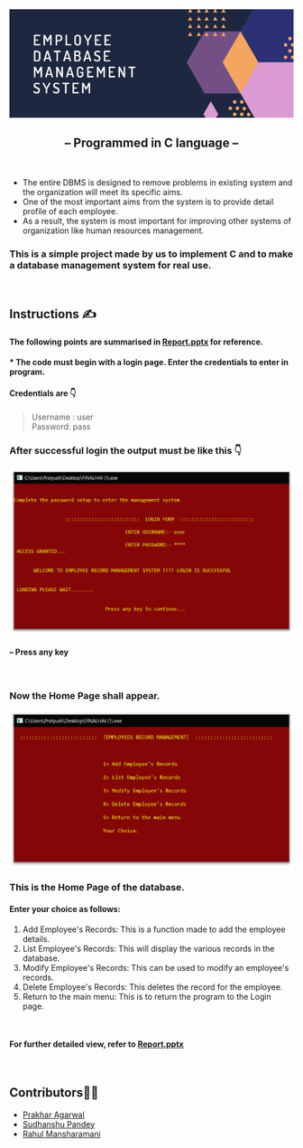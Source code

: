 <img src="https://github.com/pratyushjain122/employee_dbms/blob/master/Extra/Banner.png" alt="banner">
<h2 align="center">&ndash; <strong>Programmed in C language</strong> &ndash;</h2>

&nbsp; 
<p>
<ul>
<li>The entire DBMS is designed to remove problems in existing system and the organization will meet its specific aims.</li>
<li>One of the most important aims from the system is to provide detail profile of each employee.</li>
<li>As a result, the system is most important for improving other systems of organization like human resources management.</li>
</ul>
</p>

### This is a simple project made by us to implement C and to make a database management system for real use.
&nbsp;

## Instructions ✍
#### The following points are summarised in <a href="https://drive.google.com/file/d/1qL1R39-0D9f1ZBl1VcRYhPXQzU7CyXiS/view?usp=sharing">Report.pptx</a> for reference.

#### *  The code must begin with a login page. Enter the credentials to enter in program.

#### Credentials are 👇
>Username : user\
>Password: pass

### After successful login the output must be like this 👇

<p align="center"><img src="https://github.com/pratyushjain122/employee_dbms/blob/master/Extra/Login.png" alt="login"></p>

#### &ndash; Press any key
&nbsp;
### Now the Home Page shall appear.

<p align="center"><img src="https://github.com/pratyushjain122/employee_dbms/blob/master/Extra/Home.png" alt="home"></p>

### This is the Home Page of the database.
#### Enter your choice as follows: 

1. Add Employee's Records: This is a function made to add the employee details.
2. List Employee's Records: This will display the various records in the database.
3. Modify Employee's Records: This can be used to modify an employee's records.
4. Delete Employee's Records: This deletes the record for the employee.
5. Return to the main menu: This is to return the program to the Login page.

&nbsp;

#### For further detailed view, refer to <a href="https://drive.google.com/file/d/1qL1R39-0D9f1ZBl1VcRYhPXQzU7CyXiS/view?usp=sharing">Report.pptx</a>

&nbsp;
## Contributors👨‍💻
<ul>
<li><a href="https://github.com/prakhar-agarwall">Prakhar Agarwal</a></li>
<li><a href="https://github.com/Sudhanshu1304">Sudhanshu Pandey</a></li>
<li><a href="https://github.com/mansharamani-rahul">Rahul Mansharamani</a></li>
</ul>
